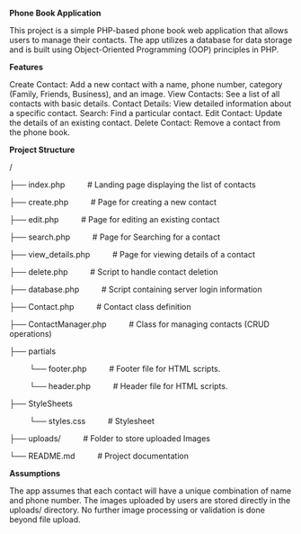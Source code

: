 **Phone Book Application**

This project is a simple PHP-based phone book web application that allows users to manage their contacts. The app utilizes a database for data storage and is built using Object-Oriented Programming (OOP) principles in PHP.

**Features**

Create Contact: Add a new contact with a name, phone number, category (Family, Friends, Business), and an image.
View Contacts: See a list of all contacts with basic details.
Contact Details: View detailed information about a specific contact.
Search: Find a particular contact.
Edit Contact: Update the details of an existing contact.
Delete Contact: Remove a contact from the phone book.

**Project Structure**

/

├── index.php       &emsp; &emsp;      # Landing page displaying the list of contacts

├── create.php    &emsp; &emsp;         # Page for creating a new contact

├── edit.php       &emsp; &emsp;        # Page for editing an existing contact

├── search.php       &emsp; &emsp;        # Page for Searching for a contact

├── view_details.php     &emsp; &emsp;       # Page for viewing details of a contact

├── delete.php     &emsp; &emsp;        # Script to handle contact deletion

├── database.php     &emsp; &emsp;        # Script containing server login information

├── Contact.php     &emsp; &emsp;       # Contact class definition

├── ContactManager.php  &emsp; &emsp;   # Class for managing contacts (CRUD operations)

├── partials

&emsp; &emsp; └── footer.php     &emsp; &emsp;         # Footer file for HTML scripts.

&emsp; &emsp; └── header.php     &emsp; &emsp;         # Header file for HTML scripts.

├── StyleSheets

&emsp; &emsp; └── styles.css     &emsp; &emsp;         # Stylesheet
 
├── uploads/		&emsp; &emsp; 		# Folder to store uploaded Images

└── README.md        &emsp; &emsp;      # Project documentation

**Assumptions**

The app assumes that each contact will have a unique combination of name and phone number.
The images uploaded by users are stored directly in the uploads/ directory. No further image processing or validation is done beyond file upload.
